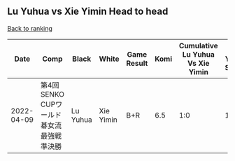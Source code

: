 ## Lu Yuhua vs Xie Yimin Head to head

[Back to ranking](../../index.md)




| **Date** | **Comp** | **Black** | **White** | **Game Result** | **Komi** | **Cumulative Lu Yuhua Vs Xie Yimin** | **Lu Yuhua Streak** | **Xie Yimin Streak** | 
| --- | --- | --- | --- | --- | --- | --- | --- | --- |
| 2022-04-09 | 第4回SENKO CUPワールド碁女流最強戦準決勝  | Lu Yuhua | Xie Yimin | B+R | 6.5 | 1:0 | 1 | 0 |




